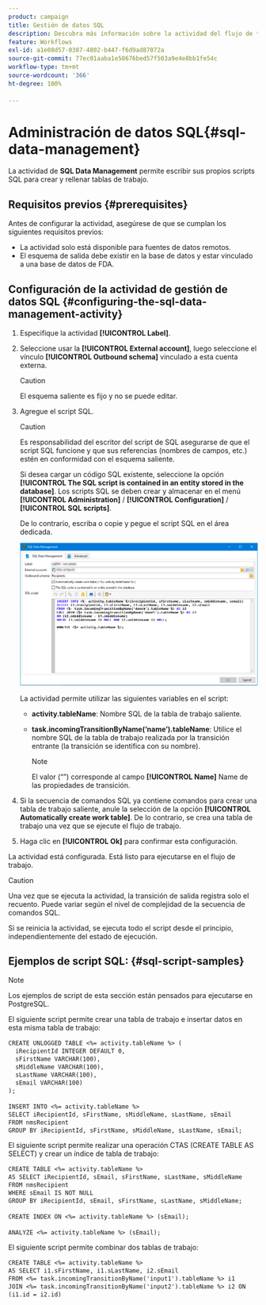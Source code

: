 ```yaml
---
product: campaign
title: Gestión de datos SQL
description: Descubra más información sobre la actividad del flujo de trabajo Gestión de datos SQL
feature: Workflows
exl-id: a1e08d57-0387-4802-b447-f6d9ad87072a
source-git-commit: 77ec01aaba1e50676bed57f503a9e4e8bb1fe54c
workflow-type: tm+mt
source-wordcount: '366'
ht-degree: 100%

---
```


# Administración de datos SQL{#sql-data-management}

La actividad de **SQL Data Management** permite escribir sus propios scripts SQL para crear y rellenar tablas de trabajo.

## Requisitos previos {#prerequisites}

Antes de configurar la actividad, asegúrese de que se cumplan los siguientes requisitos previos:

* La actividad solo está disponible para fuentes de datos remotos.
* El esquema de salida debe existir en la base de datos y estar vinculado a una base de datos de FDA.


## Configuración de la actividad de gestión de datos SQL {#configuring-the-sql-data-management-activity}

1. Especifique la actividad **[!UICONTROL Label]**.
1. Seleccione usar la **[!UICONTROL External account]**, luego seleccione el vínculo **[!UICONTROL Outbound schema]** vinculado a esta cuenta externa.

   >[!CAUTION]
   >
   >El esquema saliente es fijo y no se puede editar.

1. Agregue el script SQL.

   >[!CAUTION]
   >
   >Es responsabilidad del escritor del script de SQL asegurarse de que el script SQL funcione y que sus referencias (nombres de campos, etc.) estén en conformidad con el esquema saliente.

   Si desea cargar un código SQL existente, seleccione la opción **[!UICONTROL The SQL script is contained in an entity stored in the database]**. Los scripts SQL se deben crear y almacenar en el menú **[!UICONTROL Administration]** / **[!UICONTROL Configuration]** / **[!UICONTROL SQL scripts]**.

   De lo contrario, escriba o copie y pegue el script SQL en el área dedicada.

   ![](assets/sql_datamanagement.png)

   La actividad permite utilizar las siguientes variables en el script:

   * **activity.tableName**: Nombre SQL de la tabla de trabajo saliente.
   * **task.incomingTransitionByName(‘name’).tableName**: Utilice el nombre SQL de la tabla de trabajo realizada por la transición entrante (la transición se identifica con su nombre).

      >[!NOTE]
      >
      >El valor (“”) corresponde al campo **[!UICONTROL Name]** Name de las propiedades de transición.

1. Si la secuencia de comandos SQL ya contiene comandos para crear una tabla de trabajo saliente, anule la selección de la opción **[!UICONTROL Automatically create work table]**. De lo contrario, se crea una tabla de trabajo una vez que se ejecute el flujo de trabajo.
1. Haga clic en **[!UICONTROL Ok]** para confirmar esta configuración.

La actividad está configurada. Está listo para ejecutarse en el flujo de trabajo.

>[!CAUTION]
>
>Una vez que se ejecuta la actividad, la transición de salida registra solo el recuento. Puede variar según el nivel de complejidad de la secuencia de comandos SQL.
>  
>Si se reinicia la actividad, se ejecuta todo el script desde el principio, independientemente del estado de ejecución.

## Ejemplos de script SQL: {#sql-script-samples}

>[!NOTE]
>
>Los ejemplos de script de esta sección están pensados para ejecutarse en PostgreSQL.

El siguiente script permite crear una tabla de trabajo e insertar datos en esta misma tabla de trabajo:

```
CREATE UNLOGGED TABLE <%= activity.tableName %> (
  iRecipientId INTEGER DEFAULT 0,
  sFirstName VARCHAR(100),
  sMiddleName VARCHAR(100),
  sLastName VARCHAR(100),
  sEmail VARCHAR(100)
);

INSERT INTO <%= activity.tableName %>
SELECT iRecipientId, sFirstName, sMiddleName, sLastName, sEmail
FROM nmsRecipient
GROUP BY iRecipientId, sFirstName, sMiddleName, sLastName, sEmail;
```

El siguiente script permite realizar una operación CTAS (CREATE TABLE AS SELECT) y crear un índice de tabla de trabajo:

```
CREATE TABLE <%= activity.tableName %>
AS SELECT iRecipientId, sEmail, sFirstName, sLastName, sMiddleName
FROM nmsRecipient
WHERE sEmail IS NOT NULL
GROUP BY iRecipientId, sEmail, sFirstName, sLastName, sMiddleName;

CREATE INDEX ON <%= activity.tableName %> (sEmail);

ANALYZE <%= activity.tableName %> (sEmail);
```

El siguiente script permite combinar dos tablas de trabajo:

```
CREATE TABLE <%= activity.tableName %>
AS SELECT i1.sFirstName, i1.sLastName, i2.sEmail
FROM <%= task.incomingTransitionByName('input1').tableName %> i1
JOIN <%= task.incomingTransitionByName('input2').tableName %> i2 ON (i1.id = i2.id)
```
